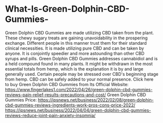 # What-Is-Green-Dolphin-CBD-Gummies-
Green Dolphin CBD Gummies are made utilizing CBD taken from the plant. These chewy sugary treats are gaining unavoidability in the prospering exchange. Different people in this manner trust them for their standard clinical necessities. It is made utilizing pure CBD and can be taken by anyone. It is conjointly speedier and more astounding than other CBD syrups and pills. Green Dolphin CBD Gummies addresses cannabidiol and is a held compound found in many plants. It might be withdrawn in the most essential totals from hemp, which is the explanation it is by and large generally used. Certain people may be stressed over CBD's beginning stage from hemp. CBD can be safely added to your normal presence. Click here to buy Green Dolphin CBD Gummies from Its Official Website: https://www.fingerlakes1.com/2022/04/26/green-dolphin-cbd-gummies-reviews-pain-relief-results-precautions-and-cost/  Green Dolphin CBD Gummies Price: https://ipsnews.net/business/2022/02/08/green-dolphin-cbd-gummies-reviews-ingredients-work-pros-cons-price-2022/  https://ipsnews.net/business/2022/04/04/green-dolphin-cbd-gummies-reviews-reduce-joint-pain-anxiety-insomnia/
